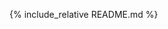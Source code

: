 {% include_relative README.md %}
<script src="https://giscus.app/client.js"
        data-repo="pedramktb/pedramktb"
        data-repo-id="R_kgDOOj17WQ"
        data-category="Pages"
        data-category-id="DIC_kwDOOj17Wc4Cpuy0"
        data-mapping="pathname"
        data-strict="0"
        data-reactions-enabled="1"
        data-emit-metadata="1"
        data-input-position="top"
        data-theme="dark"
        data-lang="en"
        data-loading="lazy"
        crossorigin="anonymous"
        async>
</script>
